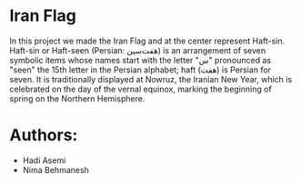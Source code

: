 # Iran Flag

In this project we made the Iran Flag and at the center represent Haft-sin. Haft-sin or Haft-seen (Persian: هفت‌سین‎) is an arrangement of seven symbolic items whose names start with the letter "س"
 pronounced as "seen" the 15th letter in the Persian alphabet; haft (هفت) is
Persian for seven. It is traditionally displayed at Nowruz, the Iranian New Year,
 which is celebrated on the day of the vernal equinox, marking the beginning of spring
on the Northern Hemisphere.


# Authors:

* Hadi Asemi
* Nima Behmanesh
